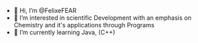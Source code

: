 - 👋 Hi, I’m @FelixeFEAR
- 👀 I’m interested in scientific Development with an emphasis on Chemistry and it's applications through Programs
- 🌱 I’m currently learning Java, (C++)


<!---
FelixeFEAR/FelixeFEAR is a ✨ special ✨ repository because its `README.md` (this file) appears on your GitHub profile.
You can click the Preview link to take a look at your changes.
--->
